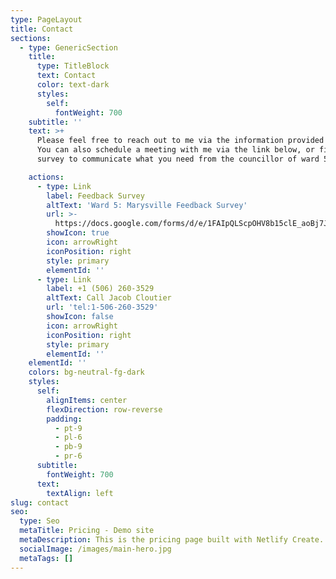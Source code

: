 ```yaml
---
type: PageLayout
title: Contact
sections:
  - type: GenericSection
    title:
      type: TitleBlock
      text: Contact
      color: text-dark
      styles:
        self:
          fontWeight: 700
    subtitle: ''
    text: >+
      Please feel free to reach out to me via the information provided below.
      You can also schedule a meeting with me via the link below, or fill out a
      survey to communicate what you need from the councillor of ward 5.

    actions:
      - type: Link
        label: Feedback Survey
        altText: 'Ward 5: Marysville Feedback Survey'
        url: >-
          https://docs.google.com/forms/d/e/1FAIpQLScpOHV8b15clE_aoBj7Jo_BqqpUWUu49Uhgg27mJFD16yPQOw/viewform
        showIcon: true
        icon: arrowRight
        iconPosition: right
        style: primary
        elementId: ''
      - type: Link
        label: +1 (506) 260-3529
        altText: Call Jacob Cloutier
        url: 'tel:1-506-260-3529'
        showIcon: false
        icon: arrowRight
        iconPosition: right
        style: primary
        elementId: ''
    elementId: ''
    colors: bg-neutral-fg-dark
    styles:
      self:
        alignItems: center
        flexDirection: row-reverse
        padding:
          - pt-9
          - pl-6
          - pb-9
          - pr-6
      subtitle:
        fontWeight: 700
      text:
        textAlign: left
slug: contact
seo:
  type: Seo
  metaTitle: Pricing - Demo site
  metaDescription: This is the pricing page built with Netlify Create.
  socialImage: /images/main-hero.jpg
  metaTags: []
---
```

